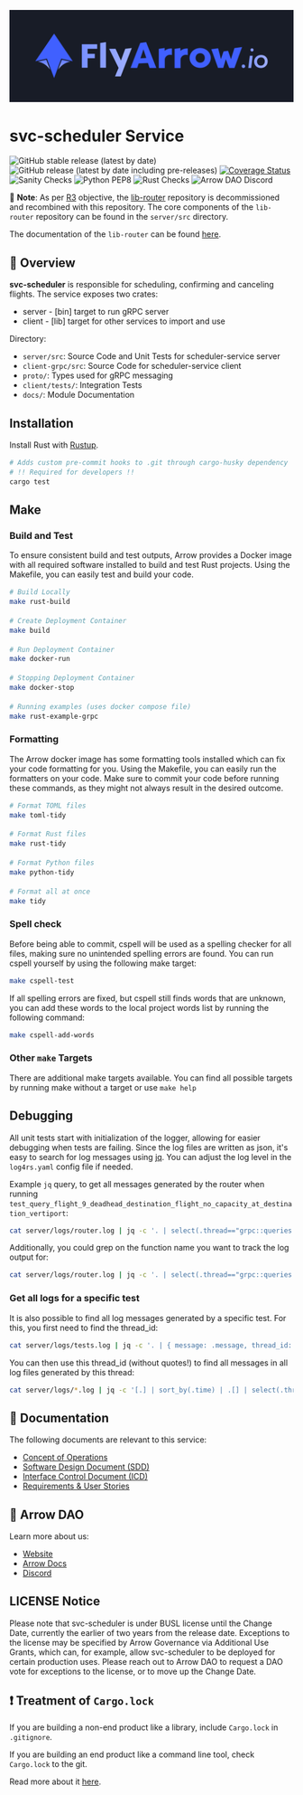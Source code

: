 ![Arrow Banner](https://github.com/Arrow-air/tf-github/raw/main/src/templates/doc-banner-services.png)

# svc-scheduler Service

![GitHub stable release (latest by date)](https://img.shields.io/github/v/release/Arrow-air/svc-scheduler?sort=semver&color=green) ![GitHub release (latest by date including pre-releases)](https://img.shields.io/github/v/release/Arrow-air/svc-scheduler?include_prereleases) [![Coverage Status](https://coveralls.io/repos/github/Arrow-air/svc-scheduler/badge.svg?branch=develop)](https://coveralls.io/github/Arrow-air/svc-scheduler)
![Sanity Checks](https://github.com/arrow-air/svc-scheduler/actions/workflows/sanity_checks.yml/badge.svg?branch=develop) ![Python PEP8](https://github.com/arrow-air/svc-scheduler/actions/workflows/python_ci.yml/badge.svg?branch=develop) ![Rust Checks](https://github.com/arrow-air/svc-scheduler/actions/workflows/rust_ci.yml/badge.svg?branch=develop) 
![Arrow DAO
Discord](https://img.shields.io/discord/853833144037277726?style=plastic)

:rotating_light: **Note**: As per
[R3](https://docs.google.com/presentation/d/1KYa-a9F-RBgj4sVITcBiJZp7bz4BVqNMEdfdER8O0Hw/edit#slide=id.g16d7f2e36fd_0_7)
objective, the [lib-router](https://github.com/Arrow-air/lib-router) repository is decommissioned and
recombined with this repository. The core components of the `lib-router`
repository can be found in the `server/src` directory.

The documentation of the `lib-router` can be found [here](https://github.com/Arrow-air/lib-router/tree/develop/docs).

## :telescope: Overview

**svc-scheduler** is responsible for scheduling, confirming and canceling flights. 
The service exposes two crates:
- server - [bin] target to run gRPC server
- client - [lib] target for other services to import and use

Directory:
- `server/src`: Source Code and Unit Tests for scheduler-service server
- `client-grpc/src`: Source Code for scheduler-service client
- `proto/`: Types used for gRPC messaging
- `client/tests/`: Integration Tests
- `docs/`: Module Documentation

## Installation

Install Rust with [Rustup](https://www.rust-lang.org/tools/install).

```bash
# Adds custom pre-commit hooks to .git through cargo-husky dependency
# !! Required for developers !!
cargo test
```

## Make

### Build and Test

To ensure consistent build and test outputs, Arrow provides a Docker image with all required software installed to build and test Rust projects.
Using the Makefile, you can easily test and build your code.

```bash
# Build Locally
make rust-build

# Create Deployment Container
make build

# Run Deployment Container
make docker-run

# Stopping Deployment Container
make docker-stop

# Running examples (uses docker compose file)
make rust-example-grpc
```

### Formatting

The Arrow docker image has some formatting tools installed which can fix your
code formatting for you. Using the Makefile, you can easily run the formatters
on your code. Make sure to commit your code before running these commands, as
they might not always result in the desired outcome.

```bash
# Format TOML files
make toml-tidy

# Format Rust files
make rust-tidy

# Format Python files
make python-tidy

# Format all at once
make tidy
```

### Spell check

Before being able to commit, cspell will be used as a spelling checker for all files, making sure no unintended spelling errors are found.
You can run cspell yourself by using the following make target:
```bash
make cspell-test
```

If all spelling errors are fixed, but cspell still finds words that are unknown, you can add these words to the local project words list by running the following command:
```bash
make cspell-add-words
```

### Other `make` Targets

There are additional make targets available. You can find all possible targets by running make without a target or use `make help`

## Debugging

All unit tests start with initialization of the logger, allowing for easier
debugging when tests are failing.
Since the log files are written as json, it's easy to search for log messages
using [jq](https://jqlang.github.io/jq/).
You can adjust the log level in the `log4rs.yaml` config file if needed.

Example `jq` query, to get all messages generated by the router when running
`test_query_flight_9_deadhead_destination_flight_no_capacity_at_destination_vertiport`:

```bash
cat server/logs/router.log | jq -c '. | select(.thread=="grpc::queries::tests::test_query_flight_9_deadhead_destination_flight_no_capacity_at_destination_vertiport") | .message'
```

Additionally, you could grep on the function name you want to track the log
output for:
```bash
cat server/logs/router.log | jq -c '. | select(.thread=="grpc::queries::tests::test_query_flight_9_deadhead_destination_flight_no_capacity_at_destination_vertiport") | .message' | grep 'get_possible_flights'
```

### Get all logs for a specific test
It is also possible to find all log messages generated by a specific test. For
this, you first need to find the thread_id:

```bash
cat server/logs/tests.log | jq -c '. | { message: .message, thread_id: .thread_id, date: .time}' | grep 'test_query_flight_9'
```

You can then use this thread_id (without quotes!) to find all messages in all log files generated
by this thread:

```bash
cat server/logs/*.log | jq -c '[.] | sort_by(.time) | .[] | select(.thread_id==<insert_your_thread_id>) | .message'
```

## :scroll: Documentation
The following documents are relevant to this service:
- [Concept of Operations](./docs/conops.md)
- [Software Design Document (SDD)](./docs/sdd.md)
- [Interface Control Document (ICD)](./docs/icd.md)
- [Requirements & User Stories](./docs/requirements.md)

## :busts_in_silhouette: Arrow DAO
Learn more about us:
- [Website](https://www.arrowair.com/)
- [Arrow Docs](https://www.arrowair.com/docs/intro)
- [Discord](https://discord.com/invite/arrow)

## LICENSE Notice

Please note that svc-scheduler is under BUSL license until the Change Date, currently the earlier of two years from the release date. Exceptions to the license may be specified by Arrow Governance via Additional Use Grants, which can, for example, allow svc-scheduler to be deployed for certain production uses. Please reach out to Arrow DAO to request a DAO vote for exceptions to the license, or to move up the Change Date.

## :exclamation: Treatment of `Cargo.lock`
If you are building a non-end product like a library, include `Cargo.lock` in `.gitignore`.

If you are building an end product like a command line tool, check `Cargo.lock` to the git.

Read more about it [here](https://doc.rust-lang.org/cargo/guide/cargo-toml-vs-cargo-lock.html).
